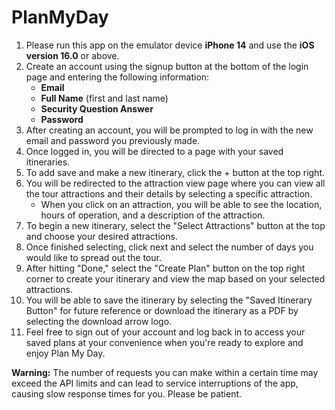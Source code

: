 # PlanMyDay
1. Please run this app on the emulator device **iPhone 14** and use the **iOS version 16.0** or above.
2. Create an account using the signup button at the bottom of the login page and entering the following information:
    * **Email**
    * **Full Name** (first and last name)
    * **Security Question Answer**
    * **Password**
3. After creating an account, you will be prompted to log in with the new email and password you previously made.
4. Once logged in, you will be directed to a page with your saved itineraries.
5. To add save and make a new itinerary, click the + button at the top right.
6. You will be redirected to the attraction view page where you can view all the tour attractions and their details by selecting a specific attraction.
    * When you click on an attraction, you will be able to see the location, hours of operation, and a description of the attraction.
7. To begin a new itinerary, select the "Select Attractions" button at the top and choose your desired attractions.
8. Once finished selecting, click next and select the number of days you would like to spread out the tour.
9. After hitting "Done," select the "Create Plan" button on the top right corner to create your itinerary and view the map based on your selected attractions.
10. You will be able to save the itinerary by selecting the "Saved Itinerary Button" for future reference or download the itinerary as a PDF by selecting the download arrow logo.
11. Feel free to sign out of your account and log back in to access your saved plans at your convenience when you're ready to explore and enjoy Plan My Day.

**Warning:** The number of requests you can make within a certain time may exceed the API limits and can lead to service interruptions of the app, causing slow response times for you. Please be patient.
